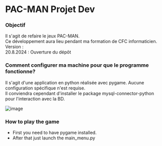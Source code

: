 # PAC-MAN Projet Dev

### Objectif ###

Il s'agit de refaire le jeux PAC-MAN.\
Ce développement aura lieu pendant ma formation de CFC informaticien.\
Version : \
20.8.2024 : Ouverture du dépôt

### Comment configurer ma machine pour que le programme fonctionne? ###

Il s'agit d'une application en python réalisée avec pygame. Aucune configuration spécifique n'est requise.\
Il conviendra cependant d'installer le package mysql-connector-python pour l'interaction avec la BD.

![image](https://github.com/user-attachments/assets/24ae78c2-05ae-4cef-969d-6ef4dd2a9fc3)


### How to play the game

- First you need to have pygame installed.
- After that just launch the main_menu.py

